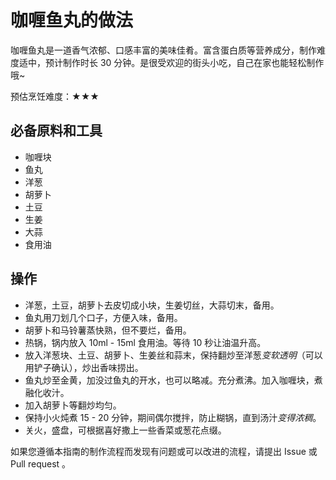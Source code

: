 # 咖喱鱼丸的做法

咖喱鱼丸是一道香气浓郁、口感丰富的美味佳肴。富含蛋白质等营养成分，制作难度适中，预计制作时长 30 分钟。是很受欢迎的街头小吃，自己在家也能轻松制作哦~

预估烹饪难度：★★★

## 必备原料和工具

- 咖喱块
- 鱼丸
- 洋葱
- 胡萝卜
- 土豆
- 生姜
- 大蒜
- 食用油

## 操作

- 洋葱，土豆，胡萝卜去皮切成小块，生姜切丝，大蒜切末，备用。
- 鱼丸用刀划几个口子，方便入味，备用。
- 胡萝卜和马铃薯蒸快熟，但不要烂，备用。
- 热锅，锅内放入 10ml - 15ml 食用油。等待 10 秒让油温升高。
- 放入洋葱块、土豆、胡萝卜、生姜丝和蒜末，保持翻炒至洋葱*变软透明*（可以用铲子确认），炒出香味捞出。
- 鱼丸炒至金黄，加没过鱼丸的开水，也可以略减。充分煮沸。加入咖喱块，煮融化收汁。
- 加入胡萝卜等翻炒均匀。
- 保持小火炖煮 15 - 20 分钟，期间偶尔搅拌，防止糊锅，直到汤汁*变得浓稠*。
- 关火，盛盘，可根据喜好撒上一些香菜或葱花点缀。

如果您遵循本指南的制作流程而发现有问题或可以改进的流程，请提出 Issue 或 Pull request 。
